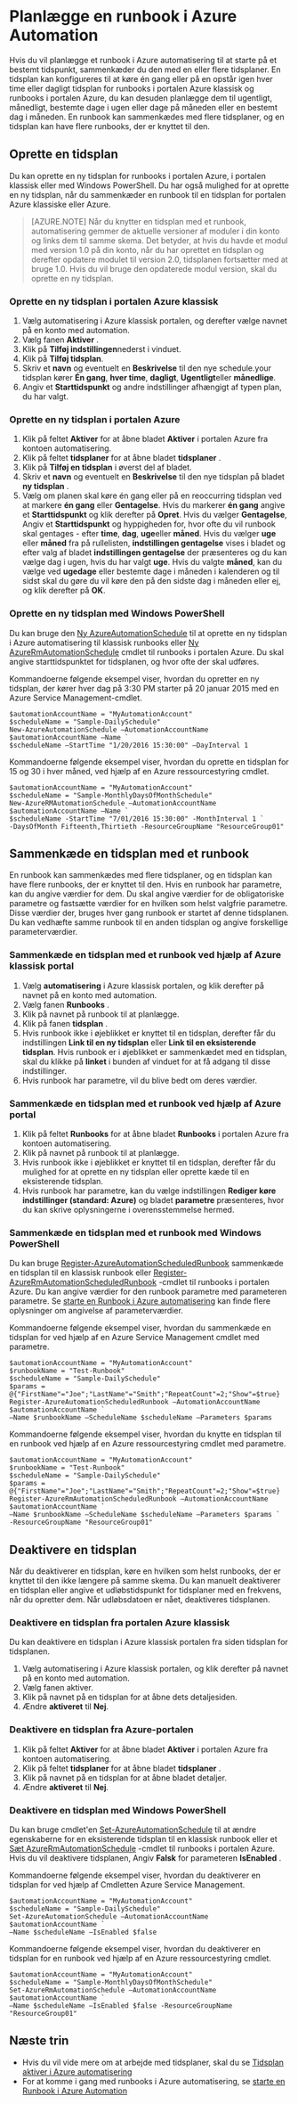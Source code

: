 <properties 
   pageTitle="Planlægge en runbook i Azure Automation | Microsoft Azure"
   description="I denne artikel beskrives, hvordan du opretter en tidsplan i Azure automatisering, så du kan starte en runbook automatisk, på et bestemt tidspunkt eller en tilbagevendende tidsplan."
   services="automation"
   documentationCenter=""
   authors="mgoedtel"
   manager="jwhit"
   editor="tysonn" />
<tags 
   ms.service="automation"
   ms.devlang="na"
   ms.topic="article"
   ms.tgt_pltfrm="na"
   ms.workload="infrastructure-services"
   ms.date="08/05/2016"
   ms.author="bwren" />

# <a name="scheduling-a-runbook-in-azure-automation"></a>Planlægge en runbook i Azure Automation

Hvis du vil planlægge et runbook i Azure automatisering til at starte på et bestemt tidspunkt, sammenkæder du den med en eller flere tidsplaner. En tidsplan kan konfigureres til at køre én gang eller på en opstår igen hver time eller dagligt tidsplan for runbooks i portalen Azure klassisk og runbooks i portalen Azure, du kan desuden planlægge dem til ugentligt, månedligt, bestemte dage i ugen eller dage på måneden eller en bestemt dag i måneden.  En runbook kan sammenkædes med flere tidsplaner, og en tidsplan kan have flere runbooks, der er knyttet til den.


## <a name="creating-a-schedule"></a>Oprette en tidsplan

Du kan oprette en ny tidsplan for runbooks i portalen Azure, i portalen klassisk eller med Windows PowerShell. Du har også mulighed for at oprette en ny tidsplan, når du sammenkæder en runbook til en tidsplan for portalen Azure klassiske eller Azure.

>[AZURE.NOTE] Når du knytter en tidsplan med et runbook, automatisering gemmer de aktuelle versioner af moduler i din konto og links dem til samme skema.  Det betyder, at hvis du havde et modul med version 1.0 på din konto, når du har oprettet en tidsplan og derefter opdatere modulet til version 2.0, tidsplanen fortsætter med at bruge 1.0.  Hvis du vil bruge den opdaterede modul version, skal du oprette en ny tidsplan. 

### <a name="to-create-a-new-schedule-in-the-azure-classic-portal"></a>Oprette en ny tidsplan i portalen Azure klassisk

1. Vælg automatisering i Azure klassisk portalen, og derefter vælge navnet på en konto med automation.
1. Vælg fanen **Aktiver** .
1. Klik på **Tilføj indstillingen**nederst i vinduet.
1. Klik på **Tilføj tidsplan**.
1. Skriv et **navn** og eventuelt en **Beskrivelse** til den nye schedule.your tidsplan kører **Én gang**, **hver time**, **dagligt**, **Ugentligt**eller **månedlige**.
1. Angiv et **Starttidspunkt** og andre indstillinger afhængigt af typen plan, du har valgt.

### <a name="to-create-a-new-schedule-in-the-azure-portal"></a>Oprette en ny tidsplan i portalen Azure

1. Klik på feltet **Aktiver** for at åbne bladet **Aktiver** i portalen Azure fra kontoen automatisering.
2. Klik på feltet **tidsplaner** for at åbne bladet **tidsplaner** .
3. Klik på **Tilføj en tidsplan** i øverst del af bladet.
4. Skriv et **navn** og eventuelt en **Beskrivelse** til den nye tidsplan på bladet **ny tidsplan** .
5. Vælg om planen skal køre én gang eller på en reoccurring tidsplan ved at markere **én gang** eller **Gentagelse**.  Hvis du markerer **én gang** angive et **Starttidspunkt** og klik derefter på **Opret**.  Hvis du vælger **Gentagelse**, Angiv et **Starttidspunkt** og hyppigheden for, hvor ofte du vil runbook skal gentages - efter **time**, **dag**, **uge**eller **måned**.  Hvis du vælger **uge** eller **måned** fra på rullelisten, **indstillingen gentagelse** vises i bladet og efter valg af bladet **indstillingen gentagelse** der præsenteres og du kan vælge dag i ugen, hvis du har valgt **uge**.  Hvis du valgte **måned**, kan du vælge ved **ugedage** eller bestemte dage i måneden i kalenderen og til sidst skal du gøre du vil køre den på den sidste dag i måneden eller ej, og klik derefter på **OK**.   

### <a name="to-create-a-new-schedule-with-windows-powershell"></a>Oprette en ny tidsplan med Windows PowerShell

Du kan bruge den [Ny AzureAutomationSchedule](http://msdn.microsoft.com/library/azure/dn690271.aspx) til at oprette en ny tidsplan i Azure automatisering til klassisk runbooks eller [Ny AzureRmAutomationSchedule](https://msdn.microsoft.com/library/mt603577.aspx) cmdlet til runbooks i portalen Azure. Du skal angive starttidspunktet for tidsplanen, og hvor ofte der skal udføres.

Kommandoerne følgende eksempel viser, hvordan du opretter en ny tidsplan, der kører hver dag på 3:30 PM starter på 20 januar 2015 med en Azure Service Management-cmdlet.

    $automationAccountName = "MyAutomationAccount"
    $scheduleName = "Sample-DailySchedule"
    New-AzureAutomationSchedule –AutomationAccountName $automationAccountName –Name `
    $scheduleName –StartTime "1/20/2016 15:30:00" –DayInterval 1

Kommandoerne følgende eksempel viser, hvordan du oprette en tidsplan for 15 og 30 i hver måned, ved hjælp af en Azure ressourcestyring cmdlet.

    $automationAccountName = "MyAutomationAccount"
    $scheduleName = "Sample-MonthlyDaysOfMonthSchedule"
    New-AzureRMAutomationSchedule –AutomationAccountName $automationAccountName –Name `
    $scheduleName -StartTime "7/01/2016 15:30:00" -MonthInterval 1 `
    -DaysOfMonth Fifteenth,Thirtieth -ResourceGroupName "ResourceGroup01"
    

## <a name="linking-a-schedule-to-a-runbook"></a>Sammenkæde en tidsplan med et runbook

En runbook kan sammenkædes med flere tidsplaner, og en tidsplan kan have flere runbooks, der er knyttet til den. Hvis en runbook har parametre, kan du angive værdier for dem. Du skal angive værdier for de obligatoriske parametre og fastsætte værdier for en hvilken som helst valgfrie parametre.  Disse værdier der, bruges hver gang runbook er startet af denne tidsplanen.  Du kan vedhæfte samme runbook til en anden tidsplan og angive forskellige parameterværdier.


### <a name="to-link-a-schedule-to-a-runbook-with-the-azure-classic-portal"></a>Sammenkæde en tidsplan med et runbook ved hjælp af Azure klassisk portal

1. Vælg **automatisering** i Azure klassisk portalen, og klik derefter på navnet på en konto med automation.
2. Vælg fanen **Runbooks** .
3. Klik på navnet på runbook til at planlægge.
4. Klik på fanen **tidsplan** .
5. Hvis runbook ikke i øjeblikket er knyttet til en tidsplan, derefter får du indstillingen **Link til en ny tidsplan** eller **Link til en eksisterende tidsplan**.  Hvis runbook er i øjeblikket er sammenkædet med en tidsplan, skal du klikke på **linket** i bunden af vinduet for at få adgang til disse indstillinger.
6. Hvis runbook har parametre, vil du blive bedt om deres værdier.  

### <a name="to-link-a-schedule-to-a-runbook-with-the-azure-portal"></a>Sammenkæde en tidsplan med et runbook ved hjælp af Azure portal

1. Klik på feltet **Runbooks** for at åbne bladet **Runbooks** i portalen Azure fra kontoen automatisering.
2. Klik på navnet på runbook til at planlægge.
3. Hvis runbook ikke i øjeblikket er knyttet til en tidsplan, derefter får du mulighed for at oprette en ny tidsplan eller oprette kæde til en eksisterende tidsplan.  
4. Hvis runbook har parametre, kan du vælge indstillingen **Rediger køre indstillinger (standard: Azure)** og bladet **parametre** præsenteres, hvor du kan skrive oplysningerne i overensstemmelse hermed.  

### <a name="to-link-a-schedule-to-a-runbook-with-windows-powershell"></a>Sammenkæde en tidsplan med et runbook med Windows PowerShell

Du kan bruge [Register-AzureAutomationScheduledRunbook](http://msdn.microsoft.com/library/azure/dn690265.aspx) sammenkæde en tidsplan til en klassisk runbook eller [Register-AzureRmAutomationScheduledRunbook](https://msdn.microsoft.com/library/mt603575.aspx) -cmdlet til runbooks i portalen Azure.  Du kan angive værdier for den runbook parametre med parameteren parametre. Se [starte en Runbook i Azure automatisering](automation-starting-a-runbook.md) kan finde flere oplysninger om angivelse af parameterværdier.

Kommandoerne følgende eksempel viser, hvordan du sammenkæde en tidsplan for ved hjælp af en Azure Service Management cmdlet med parametre.

    $automationAccountName = "MyAutomationAccount"
    $runbookName = "Test-Runbook"
    $scheduleName = "Sample-DailySchedule"
    $params = @{"FirstName"="Joe";"LastName"="Smith";"RepeatCount"=2;"Show"=$true}
    Register-AzureAutomationScheduledRunbook –AutomationAccountName $automationAccountName `
    –Name $runbookName –ScheduleName $scheduleName –Parameters $params

Kommandoerne følgende eksempel viser, hvordan du knytte en tidsplan til en runbook ved hjælp af en Azure ressourcestyring cmdlet med parametre.

    $automationAccountName = "MyAutomationAccount"
    $runbookName = "Test-Runbook"
    $scheduleName = "Sample-DailySchedule"
    $params = @{"FirstName"="Joe";"LastName"="Smith";"RepeatCount"=2;"Show"=$true}
    Register-AzureRmAutomationScheduledRunbook –AutomationAccountName $automationAccountName `
    –Name $runbookName –ScheduleName $scheduleName –Parameters $params `
    -ResourceGroupName "ResourceGroup01"

## <a name="disabling-a-schedule"></a>Deaktivere en tidsplan

Når du deaktiverer en tidsplan, køre en hvilken som helst runbooks, der er knyttet til den ikke længere på samme skema. Du kan manuelt deaktiverer en tidsplan eller angive et udløbstidspunkt for tidsplaner med en frekvens, når du opretter dem. Når udløbsdatoen er nået, deaktiveres tidsplanen.

### <a name="to-disable-a-schedule-from-the-azure-classic-portal"></a>Deaktivere en tidsplan fra portalen Azure klassisk

Du kan deaktivere en tidsplan i Azure klassisk portalen fra siden tidsplan for tidsplanen.

1. Vælg automatisering i Azure klassisk portalen, og klik derefter på navnet på en konto med automation.
1. Vælg fanen aktiver.
1. Klik på navnet på en tidsplan for at åbne dets detaljesiden.
2. Ændre **aktiveret** til **Nej**.

### <a name="to-disable-a-schedule-from-the-azure-portal"></a>Deaktivere en tidsplan fra Azure-portalen

1. Klik på feltet **Aktiver** for at åbne bladet **Aktiver** i portalen Azure fra kontoen automatisering.
2. Klik på feltet **tidsplaner** for at åbne bladet **tidsplaner** .
2. Klik på navnet på en tidsplan for at åbne bladet detaljer.
3. Ændre **aktiveret** til **Nej**.

### <a name="to-disable-a-schedule-with-windows-powershell"></a>Deaktivere en tidsplan med Windows PowerShell

Du kan bruge cmdlet'en [Set-AzureAutomationSchedule](http://msdn.microsoft.com/library/azure/dn690270.aspx) til at ændre egenskaberne for en eksisterende tidsplan til en klassisk runbook eller et [Sæt AzureRmAutomationSchedule](https://msdn.microsoft.com/library/mt603566.aspx) -cmdlet til runbooks i portalen Azure. Hvis du vil deaktivere tidsplanen, Angiv **Falsk** for parameteren **IsEnabled** .

Kommandoerne følgende eksempel viser, hvordan du deaktiverer en tidsplan for ved hjælp af Cmdletten Azure Service Management.

    $automationAccountName = "MyAutomationAccount"
    $scheduleName = "Sample-DailySchedule"
    Set-AzureAutomationSchedule –AutomationAccountName $automationAccountName `
    –Name $scheduleName –IsEnabled $false

Kommandoerne følgende eksempel viser, hvordan du deaktiverer en tidsplan for en runbook ved hjælp af en Azure ressourcestyring cmdlet.

    $automationAccountName = "MyAutomationAccount"
    $scheduleName = "Sample-MonthlyDaysOfMonthSchedule"
    Set-AzureRmAutomationSchedule –AutomationAccountName $automationAccountName `
    –Name $scheduleName –IsEnabled $false -ResourceGroupName "ResourceGroup01"


## <a name="next-steps"></a>Næste trin

- Hvis du vil vide mere om at arbejde med tidsplaner, skal du se [Tidsplan aktiver i Azure automatisering](http://msdn.microsoft.com/library/azure/dn940016.aspx)
- For at komme i gang med runbooks i Azure automatisering, se [starte en Runbook i Azure Automation](automation-starting-a-runbook.md) 